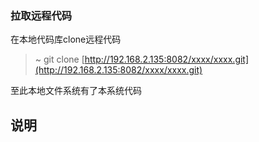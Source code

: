 ### 拉取远程代码

在本地代码库clone远程代码

> ~ git clone [http://192.168.2.135:8082/xxxx/xxxx.git](http://192.168.2.135:8082/xxxx/xxxx.git)

至此本地文件系统有了本系统代码



## 说明



